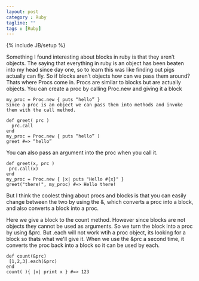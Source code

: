 ```yaml
---
layout: post
category : Ruby
tagline: ""
tags : [Ruby]
---
```

{% include JB/setup %}

Something I found interesting about blocks in ruby is that they aren’t objects. The saying that everything in ruby is an object has been beaten into my head since day one, so to learn this was like finding out pigs actually can fly. So if blocks aren’t objects how can we pass them around? Thats where Procs come in. Procs are similar to blocks but are actually objects. You can create a proc by calling Proc.new and giving it a block

```
my_proc = Proc.new { puts “hello” } 
Since a proc is an object we can pass them into methods and invoke them with the call method.

def greet( prc )
  prc.call
end
my_proc = Proc.new { puts “hello” )
greet #=> “hello”
```

You can also pass an argument into the proc when you call it.

```
def greet(x, prc )
 prc.call(x)
end
my_proc = Proc.new { |x| puts "Hello #{x}" }
greet("there!", my_proc) #=> Hello there!
```

But I think the coolest thing about procs and blocks is that you can easily change between the two by using the &, which converts a proc into a block, and also converts a block into a proc.

Here we give a block to the count method.  However since blocks are not objects they cannot be used as arguments. So we turn the block into a proc by using &prc. But .each will not work wtih a proc object, its looking for a block so thats what we'll give it.  When we use the &prc a second time, it converts the proc back into a block so it can be used by each.

```
def count(&prc)
 [1,2,3].each(&prc)
end
count( ){ |x| print x } #=> 123
```